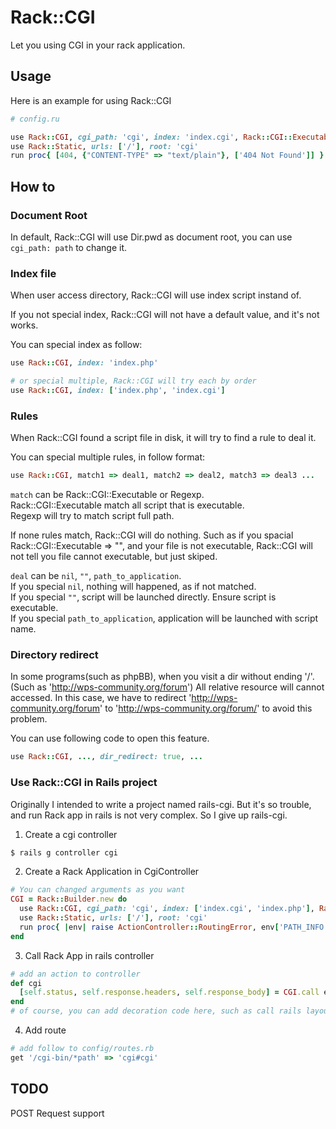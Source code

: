Rack::CGI
=========

Let you using CGI in your rack application.

Usage
-----

Here is an example for using Rack::CGI
```ruby
# config.ru

use Rack::CGI, cgi_path: 'cgi', index: 'index.cgi', Rack::CGI::Executable => '', /\.php$/ => '/usr/bin/php-cgi'
use Rack::Static, urls: ['/'], root: 'cgi'
run proc{ [404, {"CONTENT-TYPE" => "text/plain"}, ['404 Not Found']] }
```
How to
-----

### Document Root

In default, Rack::CGI will use Dir.pwd as document root, you can use `cgi_path: path` to change it.

### Index file

When user access directory, Rack::CGI will use index script instand of.

If you not special index, Rack::CGI will not have a default value, and it's not works.

You can special index as follow:
```ruby
use Rack::CGI, index: 'index.php'

# or special multiple, Rack::CGI will try each by order
use Rack::CGI, index: ['index.php', 'index.cgi']
```
### Rules 

When Rack::CGI found a script file in disk, it will try to find a rule to deal it.

You can special multiple rules, in follow format:
```ruby
use Rack::CGI, match1 => deal1, match2 => deal2, match3 => deal3 ...
```
`match` can be Rack::CGI::Executable or Regexp.  
Rack::CGI::Executable match all script that is executable.  
Regexp will try to match script full path.

If none rules match, Rack::CGI will do nothing. Such as if you spacial Rack::CGI::Executable => "", 
and your file is not executable, Rack::CGI will not tell you file cannot executable, but just skiped.

`deal` can be `nil`, `""`, `path_to_application`.  
If you special `nil`, nothing will happened, as if not matched.  
If you special `""`, script will be launched directly. Ensure script is executable.  
If you special `path_to_application`, application will be launched with script name.

### Directory redirect

In some programs(such as phpBB), when you visit a dir without ending '/'. (Such as 'http://wps-community.org/forum')
All relative resource will cannot accessed. In this case, we have to redirect 'http://wps-community.org/forum' to 
'http://wps-community.org/forum/' to avoid this problem.

You can use following code to open this feature.
```ruby
use Rack::CGI, ..., dir_redirect: true, ...
```
### Use Rack::CGI in Rails project

Originally I intended to write a project named rails-cgi.
But it's so trouble, and run Rack app in rails is not very complex.
So I give up rails-cgi.

1. Create a cgi controller
```bash
$ rails g controller cgi
```
2. Create a Rack Application in CgiController
```ruby
# You can changed arguments as you want
CGI = Rack::Builder.new do
  use Rack::CGI, cgi_path: 'cgi', index: ['index.cgi', 'index.php'], Rack::CGI::Executable => '', /\.php$/ => '/usr/bin/php-cgi'
  use Rack::Static, urls: ['/'], root: 'cgi'
  run proc{ |env| raise ActionController::RoutingError, env['PATH_INFO'] + " not found!" }
end
```
3. Call Rack App in rails controller
```ruby
# add an action to controller
def cgi
  [self.status, self.response.headers, self.response_body] = CGI.call env
end
# of course, you can add decoration code here, such as call rails layout
```
4. Add route
```ruby
# add follow to config/routes.rb
get '/cgi-bin/*path' => 'cgi#cgi'
```
TODO
----

POST Request support

